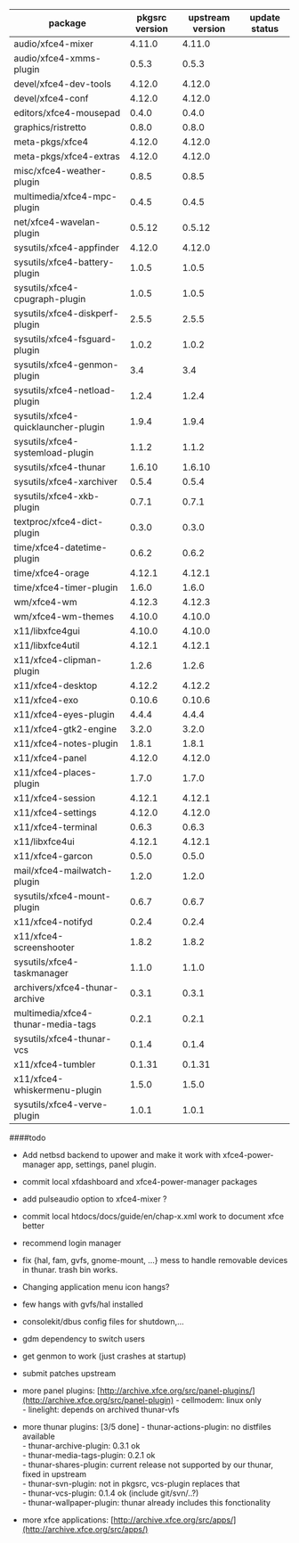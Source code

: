 package  | pkgsrc version | upstream version | update status
---------|----------------|------------------|--------------
audio/xfce4-mixer | 4.11.0| 4.11.0
audio/xfce4-xmms-plugin | 0.5.3| 0.5.3
devel/xfce4-dev-tools | 4.12.0| 4.12.0
devel/xfce4-conf | 4.12.0| 4.12.0
editors/xfce4-mousepad | 0.4.0| 0.4.0
graphics/ristretto | 0.8.0| 0.8.0
meta-pkgs/xfce4 | 4.12.0| 4.12.0
meta-pkgs/xfce4-extras | 4.12.0| 4.12.0
misc/xfce4-weather-plugin | 0.8.5| 0.8.5
multimedia/xfce4-mpc-plugin| 0.4.5| 0.4.5
net/xfce4-wavelan-plugin| 0.5.12| 0.5.12
sysutils/xfce4-appfinder| 4.12.0| 4.12.0
sysutils/xfce4-battery-plugin| 1.0.5| 1.0.5
sysutils/xfce4-cpugraph-plugin| 1.0.5| 1.0.5
sysutils/xfce4-diskperf-plugin| 2.5.5| 2.5.5
sysutils/xfce4-fsguard-plugin| 1.0.2| 1.0.2
sysutils/xfce4-genmon-plugin| 3.4| 3.4
sysutils/xfce4-netload-plugin| 1.2.4| 1.2.4
sysutils/xfce4-quicklauncher-plugin| 1.9.4| 1.9.4
sysutils/xfce4-systemload-plugin| 1.1.2| 1.1.2
sysutils/xfce4-thunar| 1.6.10| 1.6.10
sysutils/xfce4-xarchiver| 0.5.4| 0.5.4
sysutils/xfce4-xkb-plugin| 0.7.1| 0.7.1
textproc/xfce4-dict-plugin| 0.3.0| 0.3.0
time/xfce4-datetime-plugin| 0.6.2| 0.6.2
time/xfce4-orage|4.12.1|4.12.1
time/xfce4-timer-plugin|1.6.0|1.6.0
wm/xfce4-wm| 4.12.3| 4.12.3
wm/xfce4-wm-themes| 4.10.0| 4.10.0
x11/libxfce4gui| 4.10.0| 4.10.0
x11/libxfce4util| 4.12.1| 4.12.1
x11/xfce4-clipman-plugin| 1.2.6| 1.2.6
x11/xfce4-desktop| 4.12.2| 4.12.2
x11/xfce4-exo| 0.10.6| 0.10.6
x11/xfce4-eyes-plugin|4.4.4|4.4.4
x11/xfce4-gtk2-engine|3.2.0|3.2.0
x11/xfce4-notes-plugin|1.8.1|1.8.1
x11/xfce4-panel| 4.12.0| 4.12.0
x11/xfce4-places-plugin|1.7.0|1.7.0
x11/xfce4-session|4.12.1|4.12.1
x11/xfce4-settings|4.12.0|4.12.0
x11/xfce4-terminal|0.6.3|0.6.3
x11/libxfce4ui | 4.12.1| 4.12.1
x11/xfce4-garcon | 0.5.0| 0.5.0
mail/xfce4-mailwatch-plugin | 1.2.0| 1.2.0
sysutils/xfce4-mount-plugin | 0.6.7| 0.6.7
x11/xfce4-notifyd | 0.2.4| 0.2.4
x11/xfce4-screenshooter | 1.8.2 | 1.8.2 
sysutils/xfce4-taskmanager | 1.1.0| 1.1.0
archivers/xfce4-thunar-archive | 0.3.1| 0.3.1
multimedia/xfce4-thunar-media-tags | 0.2.1| 0.2.1
sysutils/xfce4-thunar-vcs | 0.1.4| 0.1.4
x11/xfce4-tumbler | 0.1.31| 0.1.31
x11/xfce4-whiskermenu-plugin | 1.5.0| 1.5.0
sysutils/xfce4-verve-plugin | 1.0.1| 1.0.1

####todo

- Add netbsd backend to upower and make it work with xfce4-power-manager app, settings, panel plugin.

- commit local xfdashboard and xfce4-power-manager packages

- add pulseaudio option to xfce4-mixer ? 

- commit local htdocs/docs/guide/en/chap-x.xml work to document xfce better

- recommend login manager 

- fix {hal, fam, gvfs, gnome-mount, ...} mess to handle removable devices in thunar. trash bin works.

- Changing application menu icon hangs?

- few hangs with gvfs/hal installed

- consolekit/dbus config files for shutdown,...

- gdm dependency to switch users

- get genmon to work (just crashes at startup)

- submit patches upstream

- more panel plugins: [http://archive.xfce.org/src/panel-plugins/](http://archive.xfce.org/src/panel-plugin)
        - cellmodem: linux only     
        - linelight: depends on archived thunar-vfs    

- more thunar plugins: [3/5 done]
        - thunar-actions-plugin: no distfiles available     
        - thunar-archive-plugin: 0.3.1 ok       
        - thunar-media-tags-plugin: 0.2.1 ok      
        - thunar-shares-plugin: current release not supported by our thunar, fixed in upstream     
        - thunar-svn-plugin: not in pkgsrc, vcs-plugin replaces that      
        - thunar-vcs-plugin: 0.1.4 ok (include git/svn/..?)      
        - thunar-wallpaper-plugin: thunar already includes this fonctionality     

- more xfce applications: [http://archive.xfce.org/src/apps/](http://archive.xfce.org/src/apps/)
